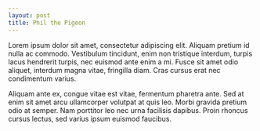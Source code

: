 ```yaml
---
layout: post
title: Phil the Pigeon
---
```


Lorem ipsum dolor sit amet, consectetur adipiscing elit. Aliquam pretium id nulla ac commodo. Vestibulum tincidunt, enim non tristique interdum, turpis lacus hendrerit turpis, nec euismod ante enim a mi. Fusce sit amet odio aliquet, interdum magna vitae, fringilla diam. Cras cursus erat nec condimentum varius.

Aliquam ante ex, congue vitae est vitae, fermentum pharetra ante. Sed at enim sit amet arcu ullamcorper volutpat at quis leo. Morbi gravida pretium odio at semper. Nam porttitor leo nec urna facilisis dapibus. Proin rhoncus cursus lectus, sed varius ipsum euismod faucibus.